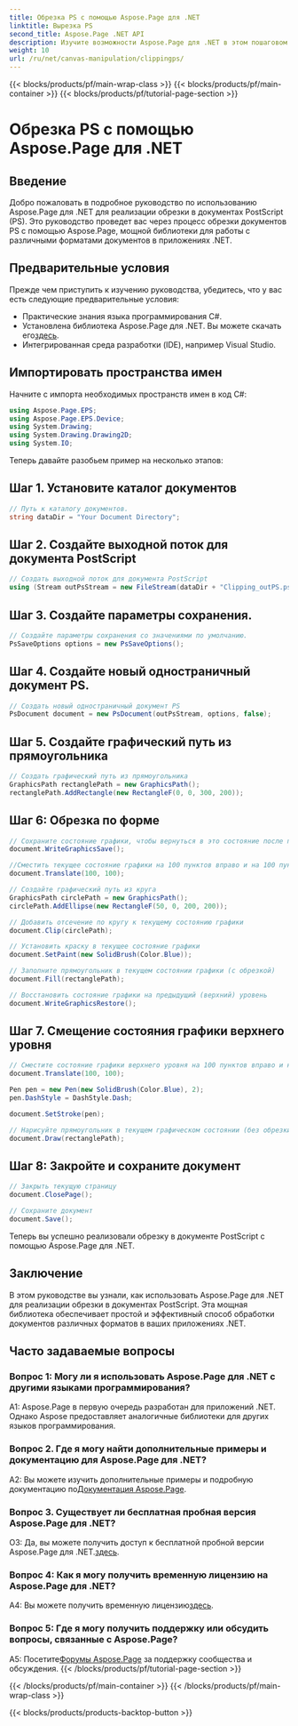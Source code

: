 ```yaml
---
title: Обрезка PS с помощью Aspose.Page для .NET
linktitle: Вырезка PS
second_title: Aspose.Page .NET API
description: Изучите возможности Aspose.Page для .NET в этом пошаговом руководстве по обрезке документов PostScript. Научитесь легко расширять свои возможности обработки документов.
weight: 10
url: /ru/net/canvas-manipulation/clippingps/
---
```


{{< blocks/products/pf/main-wrap-class >}}
{{< blocks/products/pf/main-container >}}
{{< blocks/products/pf/tutorial-page-section >}}

# Обрезка PS с помощью Aspose.Page для .NET

## Введение

Добро пожаловать в подробное руководство по использованию Aspose.Page для .NET для реализации обрезки в документах PostScript (PS). Это руководство проведет вас через процесс обрезки документов PS с помощью Aspose.Page, мощной библиотеки для работы с различными форматами документов в приложениях .NET.

## Предварительные условия

Прежде чем приступить к изучению руководства, убедитесь, что у вас есть следующие предварительные условия:

- Практические знания языка программирования C#.
-  Установлена библиотека Aspose.Page для .NET. Вы можете скачать его[здесь](https://releases.aspose.com/page/net/).
- Интегрированная среда разработки (IDE), например Visual Studio.

## Импортировать пространства имен

Начните с импорта необходимых пространств имен в код C#:

```csharp
using Aspose.Page.EPS;
using Aspose.Page.EPS.Device;
using System.Drawing;
using System.Drawing.Drawing2D;
using System.IO;
```

Теперь давайте разобьем пример на несколько этапов:

## Шаг 1. Установите каталог документов

```csharp
// Путь к каталогу документов.
string dataDir = "Your Document Directory";
```

## Шаг 2. Создайте выходной поток для документа PostScript

```csharp
// Создать выходной поток для документа PostScript
using (Stream outPsStream = new FileStream(dataDir + "Clipping_outPS.ps", FileMode.Create))
```

## Шаг 3. Создайте параметры сохранения.

```csharp
// Создайте параметры сохранения со значениями по умолчанию.
PsSaveOptions options = new PsSaveOptions();
```

## Шаг 4. Создайте новый одностраничный документ PS.

```csharp
// Создать новый одностраничный документ PS
PsDocument document = new PsDocument(outPsStream, options, false);
```

## Шаг 5. Создайте графический путь из прямоугольника

```csharp
// Создать графический путь из прямоугольника
GraphicsPath rectanglePath = new GraphicsPath();
rectanglePath.AddRectangle(new RectangleF(0, 0, 300, 200));
```

## Шаг 6: Обрезка по форме

```csharp
// Сохраните состояние графики, чтобы вернуться в это состояние после преобразования.
document.WriteGraphicsSave();

//Сместить текущее состояние графики на 100 пунктов вправо и на 100 пунктов вниз.
document.Translate(100, 100);

// Создайте графический путь из круга
GraphicsPath circlePath = new GraphicsPath();
circlePath.AddEllipse(new RectangleF(50, 0, 200, 200));

// Добавить отсечение по кругу к текущему состоянию графики
document.Clip(circlePath);

// Установить краску в текущее состояние графики
document.SetPaint(new SolidBrush(Color.Blue));

// Заполните прямоугольник в текущем состоянии графики (с обрезкой)
document.Fill(rectanglePath);

// Восстановить состояние графики на предыдущий (верхний) уровень
document.WriteGraphicsRestore();
```

## Шаг 7. Смещение состояния графики верхнего уровня

```csharp
// Сместите состояние графики верхнего уровня на 100 пунктов вправо и на 100 пунктов вниз.
document.Translate(100, 100);

Pen pen = new Pen(new SolidBrush(Color.Blue), 2);
pen.DashStyle = DashStyle.Dash;

document.SetStroke(pen);

// Нарисуйте прямоугольник в текущем графическом состоянии (без обрезки) над обрезанным прямоугольником.
document.Draw(rectanglePath);
```

## Шаг 8: Закройте и сохраните документ

```csharp
// Закрыть текущую страницу
document.ClosePage();

// Сохраните документ
document.Save();
```

Теперь вы успешно реализовали обрезку в документе PostScript с помощью Aspose.Page для .NET.

## Заключение

В этом руководстве вы узнали, как использовать Aspose.Page для .NET для реализации обрезки в документах PostScript. Эта мощная библиотека обеспечивает простой и эффективный способ обработки документов различных форматов в ваших приложениях .NET.

## Часто задаваемые вопросы

### Вопрос 1: Могу ли я использовать Aspose.Page для .NET с другими языками программирования?

A1: Aspose.Page в первую очередь разработан для приложений .NET. Однако Aspose предоставляет аналогичные библиотеки для других языков программирования.

### Вопрос 2. Где я могу найти дополнительные примеры и документацию для Aspose.Page для .NET?

 A2: Вы можете изучить дополнительные примеры и подробную документацию по[Документация Aspose.Page](https://reference.aspose.com/page/net/).

### Вопрос 3. Существует ли бесплатная пробная версия Aspose.Page для .NET?

 О3: Да, вы можете получить доступ к бесплатной пробной версии Aspose.Page для .NET.[здесь](https://releases.aspose.com/).

### Вопрос 4: Как я могу получить временную лицензию на Aspose.Page для .NET?

 A4: Вы можете получить временную лицензию[здесь](https://purchase.aspose.com/temporary-license/).

### Вопрос 5: Где я могу получить поддержку или обсудить вопросы, связанные с Aspose.Page?

 A5: Посетите[Форумы Aspose.Page](https://forum.aspose.com/c/page/39) за поддержку сообщества и обсуждения.
{{< /blocks/products/pf/tutorial-page-section >}}

{{< /blocks/products/pf/main-container >}}
{{< /blocks/products/pf/main-wrap-class >}}

{{< blocks/products/products-backtop-button >}}

